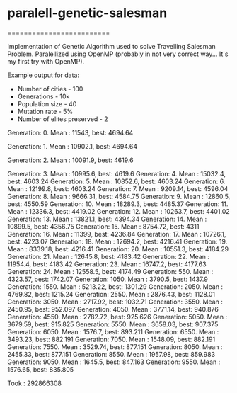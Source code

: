 # paralell-genetic-salesman #
=========================

Implementation of Genetic Algorithm used to solve Travelling Salesman Problem.
Paralellized using OpenMP (probably in not very correct way... It's my first try with OpenMP).

Example output for data:

* Number of cities - 100
* Generations - 10k
* Population size - 40
* Mutation rate - 5%
* Number of elites preserved - 2

Generation: 0. Mean  :  11543,  best:  4694.64

Generation: 1. Mean  :  10902.1,  best:  4694.64

Generation: 2. Mean  :  10091.9,  best:  4619.6

Generation: 3. Mean  :  10995.6,  best:  4619.6
Generation: 4. Mean  :  15032.4,  best:  4603.24
Generation: 5. Mean  :  10852.6,  best:  4603.24
Generation: 6. Mean  :  12199.8,  best:  4603.24
Generation: 7. Mean  :  9209.14,  best:  4596.04
Generation: 8. Mean  :  9666.31,  best:  4584.75
Generation: 9. Mean  :  12860.5,  best:  4550.59
Generation: 10. Mean  :  18289.3,  best:  4485.37
Generation: 11. Mean  :  12336.3,  best:  4419.02
Generation: 12. Mean  :  10263.7,  best:  4401.02
Generation: 13. Mean  :  13821.1,  best:  4394.34
Generation: 14. Mean  :  10899.5,  best:  4356.75
Generation: 15. Mean  :  8754.72,  best:  4311
Generation: 16. Mean  :  11399,  best:  4236.84
Generation: 17. Mean  :  10726.1,  best:  4223.07
Generation: 18. Mean  :  12694.2,  best:  4216.41
Generation: 19. Mean  :  8339.18,  best:  4216.41
Generation: 20. Mean  :  10551.3,  best:  4184.29
Generation: 21. Mean  :  12645.8,  best:  4183.42
Generation: 22. Mean  :  11954.4,  best:  4183.42
Generation: 23. Mean  :  16747.2,  best:  4177.63
Generation: 24. Mean  :  12558.5,  best:  4174.49
Generation: 550. Mean  :  4323.57,  best:  1742.07
Generation: 1050. Mean  :  3790.5,  best:  1437.9
Generation: 1550. Mean  :  5213.22,  best:  1301.29
Generation: 2050. Mean  :  4769.82,  best:  1215.24
Generation: 2550. Mean  :  2876.43,  best:  1128.01
Generation: 3050. Mean  :  2717.92,  best:  1032.71
Generation: 3550. Mean  :  2450.95,  best:  952.097
Generation: 4050. Mean  :  3771.14,  best:  940.876
Generation: 4550. Mean  :  2782.72,  best:  925.626
Generation: 5050. Mean  :  3679.59,  best:  915.825
Generation: 5550. Mean  :  3658.03,  best:  907.375
Generation: 6050. Mean  :  1576.7,  best:  893.211
Generation: 6550. Mean  :  3493.23,  best:  882.191
Generation: 7050. Mean  :  1548.09,  best:  882.191
Generation: 7550. Mean  :  3529.74,  best:  877.151
Generation: 8050. Mean  :  2455.33,  best:  877.151
Generation: 8550. Mean  :  1957.98,  best:  859.983
Generation: 9050. Mean  :  1645.5,  best:  847.163
Generation: 9550. Mean  :  1576.65,  best:  835.805

Took  :  292866308





